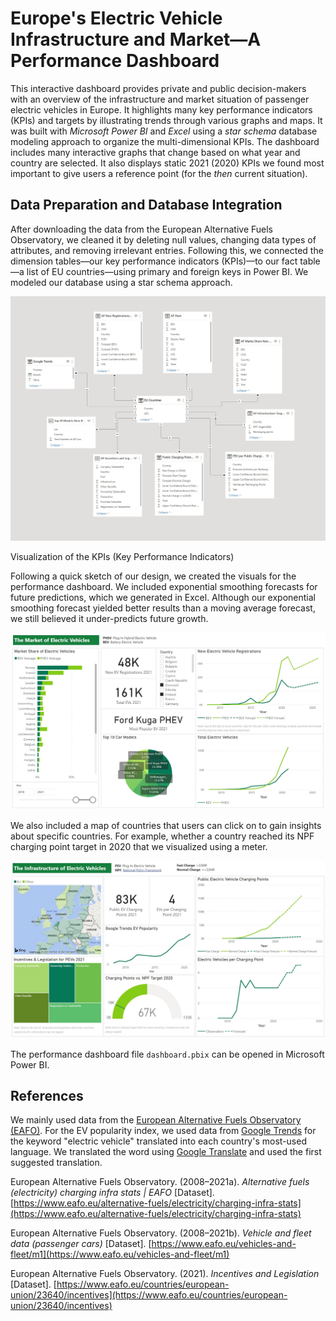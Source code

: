 # Europe's Electric Vehicle Infrastructure and Market—A Performance Dashboard

This interactive dashboard provides private and public decision-makers with an overview of the infrastructure and market situation of passenger electric vehicles in Europe. It highlights many key performance indicators (KPIs) and targets by illustrating trends through various graphs and maps. It was built with *Microsoft Power BI* and *Excel* using a *star schema* database modeling approach to organize the multi-dimensional KPIs. The dashboard includes many interactive graphs that change based on what year and country are selected. It also displays static 2021 (2020) KPIs we found most important to give users a reference point (for the *then* current situation).
## Data Preparation and Database Integration

After downloading the data from the European Alternative Fuels Observatory, we cleaned it by deleting null values, changing data types of attributes, and removing irrelevant entries. Following this, we connected the dimension tables—our key performance indicators (KPIs)—to our fact table—a list of EU countries—using primary and foreign keys in Power BI. We modeled our database using a star schema approach.

<p align="center">
    <img src="figures/database_visualization.jpg" alt="Visualization of Database Star Schema" width="512">
</p

## Visualization of the KPIs (Key Performance Indicators)

Following a quick sketch of our design, we created the visuals for the performance dashboard. We included exponential smoothing forecasts for future predictions, which we generated in Excel. Although our exponential smoothing forecast yielded better results than a moving average forecast, we still believed it under-predicts future growth.

<p align="center">
    <img src="figures/page_1_ev_market.jpg" alt="Page 1: The Market of Electric Vehicles" width="512">
</p

We also included a map of countries that users can click on to gain insights about specific countries. For example, whether a country reached its NPF charging point target in 2020 that we visualized using a meter.

<p align="center">
    <img src="figures/page_2_infrastructure.jpg" alt="Page 2: The Infrastructure of Electric Vehicles" width="512">
</p

The performance dashboard file `dashboard.pbix` can be opened in Microsoft Power BI.

## References

We mainly used data from the [European Alternative Fuels Observatory (EAFO)](https://eafo.eu). For the EV popularity index, we used data from [Google Trends](https://trends.google.com) for the keyword "electric vehicle" translated into each country's most-used language. We translated the word using [Google Translate](https://translate.google.com/) and used the first suggested translation.

European Alternative Fuels Observatory. (2008–2021a). *Alternative fuels (electricity) charging infra stats | EAFO* [Dataset]. [https://www.eafo.eu/alternative-fuels/electricity/charging-infra-stats](https://www.eafo.eu/alternative-fuels/electricity/charging-infra-stats)

European Alternative Fuels Observatory. (2008–2021b). *Vehicle and fleet data (passenger cars)* [Dataset]. [https://www.eafo.eu/vehicles-and-fleet/m1](https://www.eafo.eu/vehicles-and-fleet/m1)

European Alternative Fuels Observatory. (2021). *Incentives and Legislation* [Dataset]. [https://www.eafo.eu/countries/european-union/23640/incentives](https://www.eafo.eu/countries/european-union/23640/incentives)
